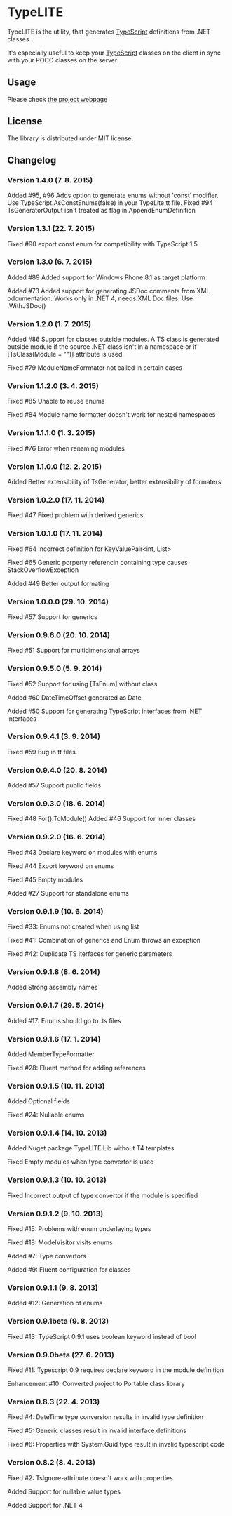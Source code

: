# TypeLITE

TypeLITE is the utility, that generates [TypeScript](http://www.typescriptlang.org/) definitions from .NET classes. 

It's especially useful to keep your [TypeScript](http://www.typescriptlang.org/) classes on the client in sync with your POCO classes on the server.

## Usage

Please check [the project webpage](http://type.litesolutions.net/)

## License

The library is distributed under MIT license.

## Changelog

### Version 1.4.0       (7. 8. 2015)
Added       #95, #96 Adds option to generate enums without 'const' modifier. Use TypeScript.AsConstEnums(false) in your TypeLite.tt file.
Fixed       #94 TsGeneratorOutput isn't treated as flag in AppendEnumDefinition

### Version 1.3.1       (22. 7. 2015)
Fixed       #90 export const enum for compatibility with TypeScript 1.5

### Version 1.3.0       (6. 7. 2015)
Added       #89 Added support for Windows Phone 8.1 as target platform

Added       #73 Added support for generating JSDoc comments from XML odcumentation. Works only in .NET 4, needs XML Doc files. Use .WithJSDoc()

### Version 1.2.0       (1. 7. 2015)
Added       #86 Support for classes outside modules. A TS class is generated outside module if the source .NET class isn't in a namespace or if  [TsClass(Module = "")] attribute is used.

Fixed       #79 ModuleNameForrmater not called in certain cases


### Version 1.1.2.0		(3. 4. 2015)
Fixed		#85 Unable to reuse enums

Fixed       #84 Module name formatter doesn't work for nested namespaces

### Version 1.1.1.0		(1. 3. 2015)
Fixed		#76 Error when renaming modules

### Version 1.1.0.0		(12. 2. 2015)
Added		Better extensibility of TsGenerator, better extensibility of formaters

### Version 1.0.2.0		(17. 11. 2014)
Fixed		#47 Fixed problem with derived generics

### Version 1.0.1.0		(17. 11. 2014)
Fixed		#64 Incorrect definition for KeyValuePair<int, List<string>>

Fixed		#65 Generic porperty referencin containing type causes StackOverflowException

Added		#49 Better output formating

### Version 1.0.0.0		(29. 10. 2014)
Fixed		#57 Support for generics

### Version 0.9.6.0		(20. 10. 2014)
Fixed		#51 Support for multidimensional arrays

### Version 0.9.5.0		(5. 9. 2014)
Fixed		#52 Support for using [TsEnum] without class

Added		#60 DateTimeOffset generated as Date

Added		#50 Support for generating TypeScript interfaces from .NET interfaces

### Version 0.9.4.1		(3. 9. 2014)
Fixed		#59 Bug in tt files

### Version 0.9.4.0		(20. 8. 2014)
Added		#57 Support public fields

### Version 0.9.3.0		(18. 6. 2014)
Fixed		#48 For<Enum>().ToModule()
Added		#46 Support for inner classes

### Version 0.9.2.0		(16. 6. 2014)
Fixed		#43 Declare keyword on modules with enums

Fixed		#44 Export keyword on enums

Fixed		#45 Empty modules

Added		#27 Support for standalone enums

### Version 0.9.1.9		(10. 6. 2014)
Fixed		#33: Enums not created when using list

Fixed		#41: Combination of generics <T> and Enum throws an exception

Fixed		#42: Duplicate TS iterfaces for generic parameters

### Version 0.9.1.8		(8. 6. 2014)
Added		Strong assembly names

### Version 0.9.1.7		(29. 5. 2014)
Added		#17: Enums should go to .ts files

### Version 0.9.1.6		(17. 1. 2014)
Added		MemberTypeFormatter

Fixed		#28: Fluent method for adding references

### Version 0.9.1.5		(10. 11. 2013)
Added		Optional fields

Fixed		#24: Nullable enums

### Version 0.9.1.4		(14. 10. 2013)
Added		Nuget package TypeLITE.Lib without T4 templates

Fixed		Empty modules when type convertor is used

### Version 0.9.1.3		(10. 10. 2013)
Fixed		Incorrect output of type convertor if the module is specified

### Version 0.9.1.2		(9. 10. 2013)
Fixed		#15: Problems with enum underlaying types

Fixed		#18: ModelVisitor visits enums

Added		#7:  Type convertors

Added		#9:  Fluent configuration for classes

### Version 0.9.1.1		(9. 8. 2013)
Added		#12: Generation of enums

### Version 0.9.1beta      	(9. 8. 2013)
Fixed		#13: TypeScript 0.9.1 uses boolean keyword instead of bool

### Version 0.9.0beta	(27. 6. 2013)
Fixed		#11: Typescript 0.9 requires declare keyword in the module definition

Enhancement	#10: Converted project to Portable class library

### Version 0.8.3		(22. 4. 2013)
Fixed		#4: DateTime type conversion results in invalid type definition

Fixed		#5: Generic classes result in invalid interface definitions

Fixed		#6: Properties with System.Guid type result in invalid typescript code	 

### Version 0.8.2		(8. 4. 2013)
Fixed		#2: TsIgnore-attribute doesn't work with properties

Added		Support for nullable value types

Added		Support for .NET 4